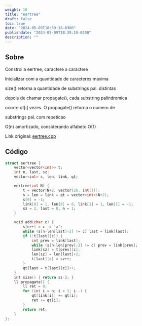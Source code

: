 ```yaml
---
weight: 10
title: "eertree"
draft: false
toc: true
date: "2024-05-09T18:39:18-0300"
publishdate: "2024-05-09T18:39:18-0300"
description: ""
---
```


## Sobre
 Constroi a eertree, caractere a caractere

 Inicializar com a quantidade de caracteres maxima

 size() retorna a quantidade de substrings pal. distintas

 depois de chamar propagate(), cada substring palindromica

 ocorre qt[i] vezes. O propagate() retorna o numero de

 substrings pal. com repeticao



 O(n) amortizado, considerando alfabeto O(1)



Link original: [eertree.cpp](https://github.com/brunomaletta/Biblioteca/tree/master/Codigo/Strings/eertree.cpp)

## Código
```cpp
struct eertree {
	vector<vector<int>> t;
	int n, last, sz;
	vector<int> s, len, link, qt;

	eertree(int N) {
		t = vector(N+2, vector(26, int()));
		s = len = link = qt = vector<int>(N+2);
		s[0] = -1;
		link[0] = 1, len[0] = 0, link[1] = 1, len[1] = -1;
		sz = 2, last = 0, n = 1;
	}

	void add(char c) {
		s[n++] = c -= 'a';
		while (s[n-len[last]-2] != c) last = link[last];
		if (!t[last][c]) {
			int prev = link[last];
			while (s[n-len[prev]-2] != c) prev = link[prev];
			link[sz] = t[prev][c];
			len[sz] = len[last]+2;
			t[last][c] = sz++;
		}
		qt[last = t[last][c]]++;
	}
	int size() { return sz-2; }
	ll propagate() {
		ll ret = 0;
		for (int i = n; i > 1; i--) {
			qt[link[i]] += qt[i];
			ret += qt[i];
		}
		return ret;
	}
};
```
